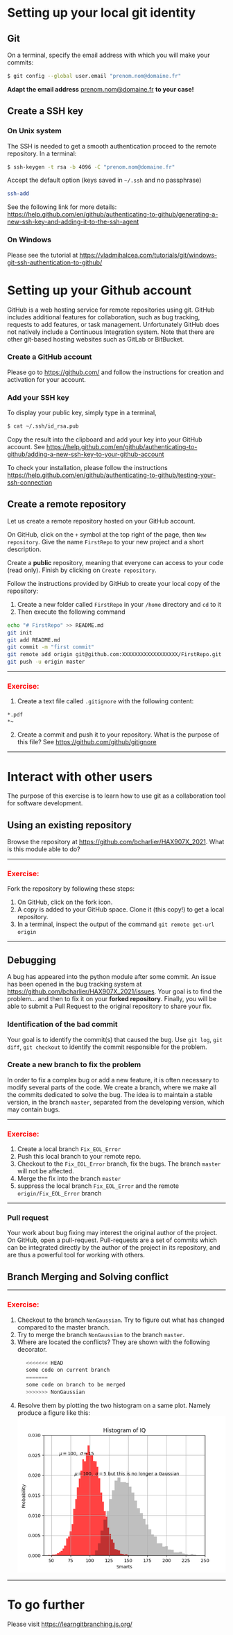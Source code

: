 # Setting up your **local** git identity

## Git

On a terminal, specify the email address with which you will make your commits:
```bash
$ git config --global user.email "prenom.nom@domaine.fr"
```
**Adapt the email address** prenom.nom@domaine.fr **to your case!**

## Create a SSH key

### On Unix system

The SSH is needed to get a smooth authentication proceed to the remote repository. In a terminal:
```bash
$ ssh-keygen -t rsa -b 4096 -C "prenom.nom@domaine.fr"
```
Accept the default option (keys saved in `~/.ssh` and no passphrase)

```bash
ssh-add
```
See the following link for more details: <https://help.github.com/en/github/authenticating-to-github/generating-a-new-ssh-key-and-adding-it-to-the-ssh-agent>

### On Windows

Please see the tutorial at <https://vladmihalcea.com/tutorials/git/windows-git-ssh-authentication-to-github/>

# Setting up your Github account

GitHub is a web hosting service for remote repositories using git. GitHub includes additional features for collaboration, such as bug tracking, requests to add features, or task management. Unfortunately GitHub does not natively include a Continuous Integration system. Note that there are other git-based hosting websites such as GitLab or BitBucket.

### Create a GitHub account

Please go to <https://github.com/> and follow the instructions for creation and activation for your account.

### Add your SSH key

To display your public key, simply type in a terminal,
```bash
$ cat ~/.ssh/id_rsa.pub
```
Copy the result into the clipboard and add your key into your GitHub account. See <https://help.github.com/en/github/authenticating-to-github/adding-a-new-ssh-key-to-your-github-account>

To check your installation, please follow the instructions <https://help.github.com/en/github/authenticating-to-github/testing-your-ssh-connection>

## Create a remote repository

Let us create a remote repository hosted on your GitHub account. 

On GitHub, click on the `+` symbol at the top right of the page, then `New repository`. Give the name `FirstRepo` to your new project and a short description. 

Create a **public** repository, meaning that everyone can access to your code (read only). Finish by clicking on `Create repository`. 


Follow the instructions provided by GitHub to create your local copy of the repository:
1. Create a new folder called `FirstRepo` in your `/home` directory and `cd` to it
2. Then execute the following command
```bash
echo "# FirstRepo" >> README.md
git init
git add README.md
git commit -m "first commit"
git remote add origin git@github.com:XXXXXXXXXXXXXXXXXX/FirstRepo.git
git push -u origin master
```

---
### <font color='red'> Exercise: </font>

  1. Create a text file called `.gitignore` with the following content:
```
*.pdf
*~
```
  2. Create a commit and push it to your repository. What is the purpose of this file? See <https://github.com/github/gitignore>

---

# Interact with other users

The purpose of this exercise is to learn how to use git as a collaboration tool for software development.

## Using an existing repository

Browse the repository at https://github.com/bcharlier/HAX907X_2021. What is this module able to do?


---
### <font color='red'> Exercise: </font>

Fork the repository by following these steps: 
  1. On GitHub, click on the fork icon. 
  2. A copy is added to your GitHub space. Clone it (this copy!) to get a local repository. 
  3. In a terminal, inspect the output of the command `git remote get-url origin`
---

## Debugging

A bug has appeared into the python module after some commit. An issue has been opened in the bug tracking system at <https://github.com/bcharlier/HAX907X_2021/issues>. Your goal is to find the problem... and then to fix it on your **forked repository**. Finally, you will be able to submit a Pull Request to the original repository to share your fix.

### Identification of the bad commit

Your goal is to identify the commit(s) that caused the bug. Use `git log`, `git diff`, `git checkout` to identify the commit responsible for the problem.

### Create a new branch to fix the problem

In order to fix a complex bug or add a new feature, it is often necessary to modify several parts of the code.
We create a branch, where we make all the commits dedicated to solve the bug. The idea is to maintain a stable version, in the branch `master`, separated from the developing version, which may contain bugs.

---
### <font color='red'> Exercise: </font>

  1. Create a local branch `Fix_EOL_Error`
  2. Push this local branch to your remote repo.
  3. Checkout to the `Fix_EOL_Error` branch, fix the bugs. The branch `master` will not be affected.
  4. Merge the fix into the branch `master`
  5. suppress the local branch `Fix_EOL_Error` and the remote `origin/Fix_EOL_Error` branch
---


### Pull request

Your work about bug fixing may interest the original author of the project. On GitHub, open a pull-request. Pull-requests are a set of commits which can be integrated directly by the author of the project in its repository, and are thus a powerful tool for working with others.

## Branch Merging and Solving conflict

----
### <font color='red'>Exercise:</font>

  1. Checkout to the branch `NonGaussian`. Try to figure out what has changed compared to the master branch. 
  2. Try to merge the branch `NonGaussian` to the branch `master`. 
  3. Where are located the conflicts? They are shown with the following decorator.
```python
      <<<<<<< HEAD
      some code on current branch
      =======
      some code on branch to be merged
      >>>>>>> NonGaussian
```
   
  4. Resolve them by plotting the two histogram on a same plot. Namely produce a figure like this:![plot](plot.png)
----

# To go further

Please visit <https://learngitbranching.js.org/>

